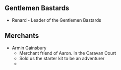 

## Gentlemen Bastards

- Renard - Leader of the Gentlemen Bastards


## Merchants
- Armin Gainsbury
	- Merchant friend of Aaron. In the Caravan Court
	- Sold us the starter kit to be an adventurer
	- 
